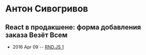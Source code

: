 # Антон Сивогривов

## React в продакшене: форма добавления заказа Везёт Всем
- 2016 Apr 09 -- [RND.JS 1](https://youtu.be/2tn91h2i2BQ?t=7914)    
